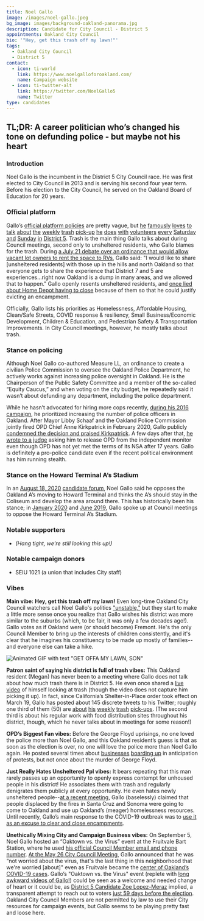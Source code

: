 ```yaml
---
title: Noel Gallo
image: /images/noel-gallo.jpeg
bg_image: images/background-oakland-panorama.jpg
description: Candidate for City Council - District 5
appointments: Oakland City Council
bio: '"Hey, get this trash off my lawn!"'
tags:
  - Oakland City Council
  - District 5
contact:
  - icon: ti-world
    link: https://www.noelgalloforoakland.com/
    name: Campaign website
  - icon: ti-twitter-alt
    link: https://twitter.com/NoelGallo5
    name: Twitter
type: candidates
---
```

## TL;DR: A career politician who’s changed his tone on defunding police - but maybe not his heart

### Introduction

Noel Gallo is the incumbent in the District 5 City Council race. He was first elected to City Council in 2013 and is serving his second four year term. Before his election to the City Council, he served on the Oakland Board of Education for 20 years.

### Official platform

Gallo’s [official platform policies](https://www.noelgalloforoakland.com/priorities) are pretty vague, but [he](https://twitter.com/NoelGallo5/status/1300228782700204032) [famously](https://twitter.com/NoelGallo5/status/1300124860153094144) [loves](https://twitter.com/NoelGallo5/status/1300124860153094144) [to](https://twitter.com/NoelGallo5/status/1297300464552144896) [talk](https://twitter.com/NoelGallo5/status/1295471244595224576) [about](https://twitter.com/NoelGallo5/status/1295201695715098624) [the](https://twitter.com/NoelGallo5/status/1294783732042194944) [weekly](https://twitter.com/NoelGallo5/status/1292663717004369921) [trash](https://twitter.com/NoelGallo5/status/1292262700127416321) [pick-up](https://twitter.com/NoelGallo5/status/1290123455673769984) [he](https://twitter.com/NoelGallo5/status/1289780852948271105) [does](https://twitter.com/NoelGallo5/status/1287592711101378560) [with](https://twitter.com/NoelGallo5/status/1287228585195970560) [volunteers](https://twitter.com/NoelGallo5/status/1285051494924840960) [every](https://twitter.com/NoelGallo5/status/1284684800947699713) [Saturday](https://twitter.com/NoelGallo5/status/1282487111380131840) [and](https://twitter.com/NoelGallo5/status/1282169381774974977) [Sunday](https://twitter.com/NoelGallo5/status/1279877697041166336) [in](https://twitter.com/NoelGallo5/status/1279559991439974400) [District 5](https://twitter.com/NoelGallo5/status/1277457566394544128). Trash is the main thing Gallo talks about during Council meetings, second only to unsheltered residents, who Gallo blames for the trash. During [a July 21 debate over an ordinance that would allow vacant lot owners to rent the space to RVs](https://twitter.com/DarwinBondGraha/status/1285742647080914944), Gallo said: "I would like to share \[unsheltered residents] with those up in the hills and north Oakland so that everyone gets to share the experience that District 7 and 5 are experiences...right now Oakland is a dump in many areas, and we allowed that to happen." Gallo openly resents unsheltered residents, and [once lied about Home Depot having to close](https://twitter.com/hyphy_republic/status/1120710552387325952?s=20) because of them so that he could justify evicting an encampment.

Officially, Gallo lists his priorities as Homelessness, Affordable Housing, Clean/Safe Streets, COVID response & resiliency, Small Business/Economic Development, Children & Education, and Pedestrian Safety & Transportation Improvements. In City Council meetings, however, he mostly talks about trash.

### Stance on policing

Although Noel Gallo co-authored Measure LL, an ordinance to create a civilian Police Commission to oversee the Oakland Police Department, he actively works against increasing police oversight in Oakland. He is the Chairperson of the Public Safety Committee and a member of the so-called “Equity Caucus,” and when voting on the city budget, he repeatedly said it wasn’t about defunding any department, including the police department.

While he hasn’t advocated for hiring more cops recently, [during his 2016 campaign](https://ballotpedia.org/Noel_Gallo), he prioritized increasing the number of police officers in Oakland. After Mayor Libby Schaaf and the Oakland Police Commission jointly fired OPD Chief Anne Kirkpatrick in February 2020, Gallo publicly [condemned the decision and praised Kirkpatrick](https://abc7news.com/oakland-police-chief-anne-kirkpatrick-fired-mayor-libby-schaaf-city-council-reacts-to-firing-kirkpatricks/5956010/). A few days after that, [he wrote to a judge](https://twitter.com/OKcouncil/status/1234485943849013248?s=20) asking him to release OPD from the independent monitor even though OPD has not yet met the terms of its NSA after 17 years. Gallo is definitely a pro-police candidate even if the recent political environment has him running stealth.

### Stance on the Howard Terminal A’s Stadium

In an [August 18, 2020](https://twitter.com/tdlove5/status/1295921885838897152?s=20) [candidate forum](https://twitter.com/hyphy_republic/status/1295917915124846592?s=20), Noel Gallo said he opposes the Oakland A’s moving to Howard Terminal and thinks the A’s should stay in the Coliseum and develop the area around there. This has historically been his stance; in [January 2020](https://twitter.com/hyphy_republic/status/1219844030843932672?s=20) and [June 2019](https://twitter.com/hyphy_republic/status/1138961351714398209?s=20), Gallo spoke up at Council meetings to oppose the Howard Terminal A’s Stadium.

### Notable supporters

* *(Hang tight, we're still looking this up!)*

### Notable campaign donors

* SEIU 1021 (a union that includes City staff)

### Vibes

**Main vibe:** **Hey, get this trash off my lawn!** Even long-time Oakland City Council watchers call Noel Gallo's politics ["unstable,"](https://twitter.com/hyphy_republic/status/1305998596374851584) but they start to make a little more sense once you realize that Gallo wishes his district was more similar to the suburbs (which, to be fair, it was only a few decades ago!). Gallo votes as if Oakland were (or should become) Fremont. He's the only Council Member to bring up the interests of children consistently, and it's clear that he imagines his constituency to be made up mostly of families--and everyone else can take a hike.

![Animated GIF with text "GET OFFA MY LAWN, SON"](/images/gallo-trash.gif)

**Patron saint of saying his district is full of trash vibes:** This Oakland resident (Megan) has never been to a meeting where Gallo does not talk about how much trash there is in District 5. He even once shared a [live video](https://twitter.com/NoelGallo5/status/1300124860153094144?s=20) of himself looking at trash (though the video does not capture him picking it up). In fact, since California’s Shelter-in-Place order took effect on March 19, Gallo has posted about 145 discrete tweets to his Twitter; roughly one third of them (50) are [about](https://twitter.com/NoelGallo5/status/1259308764039016449?s=20) [his](https://twitter.com/NoelGallo5/status/1266832215947669504?s=20) [weekly](https://twitter.com/NoelGallo5/status/1292663717004369921?s=20) [trash](https://twitter.com/NoelGallo5/status/1294783732042194944?s=20) [pick-ups](https://twitter.com/NoelGallo5/status/1297732204374536192?s=20). (The second third is about his regular work with food distribution sites throughout his district, though, which he never talks about in meetings for some reason!)

**OPD’s Biggest Fan vibes:** Before the George Floyd uprisings, no one loved the police more than Noel Gallo, and this Oakland resident’s guess is that as soon as the election is over, no one will love the police more than Noel Gallo again. He posted several times about [businesses](https://twitter.com/NoelGallo5/status/1267649864256479232?s=20) [boarding up](https://twitter.com/NoelGallo5/status/1269278256349343744?s=20) in anticipation of protests, but not once about the murder of George Floyd.

**Just Really Hates Unsheltered Ppl vibes:** It bears repeating that this man rarely passes up an opportunity to openly express contempt for unhoused people in his district! He associates them with trash and regularly denigrates them publicly at every opportunity. He even hates newly unsheltered people--[at a recent meeting](https://twitter.com/hyphy_republic/status/1299389487634501632?s=20), Gallo (baselessly) claimed that people displaced by the fires in Santa Cruz and Sonoma were going to come to Oakland and use up Oakland’s (meager) homelessness resources. Until recently, Gallo’s main response to the COVID-19 outbreak was to [use it as an excuse to clear and close encampments](https://twitter.com/NoelGallo5/status/1238640677497389057?s=20).

**Unethically Mixing City and Campaign Business vibes:** On September 5, Noel Gallo hosted an “Oaktown vs. the Virus” event at the Fruitvale Bart Station, where he used [his official Council Member email and phone number](https://www.facebook.com/noelgallodistrict5/posts/3748440245168100). [At the May 26 City Council Meeting](https://twitter.com/hyphy_republic/status/1266084306612416513), Gallo announced that he was “not worried about the virus, that's the last thing in this neighborhood that we're worried \[about]" even as Fruitvale became the [center of Oakland’s COVID-19 cases](https://www.mercurynews.com/2020/08/09/coronavirus-exploded-latinx-residents-oakland-fruitvale/). Gallo’s "Oaktown vs. the Virus" event (replete with [long awkward videos of Gallo!](https://www.facebook.com/noelgallodistrict5/videos/3314300105357541)) could be seen as a welcome and needed change of heart or it could be, as [District 5 Candidate Zoe Lopez-Meraz](https://www.oakmtg.club/candidates/zoe-lopez-meraz/) implied, a transparent attempt to reach out to voters [just 59 days before the election](https://twitter.com/zoelopezmeraz/status/1302364880717053953). Oakland City Council Members are not permitted by law to use their City resources for campaign events, but Gallo seems to be playing pretty fast and loose here.